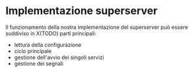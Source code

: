 # Implementazione superserver

Il funzionamento della nostra implementazione del superserver può essere suddiviso in X(TODO) parti principali:

* lettura della configurazione
* ciclo principale
* gestione dell'avvio dei singoli servizi
* gestione dei segnali